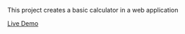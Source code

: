 This project creates a basic calculator in a web application

[Live Demo](https://jhaseldendev.github.io/JS-Calculator)

